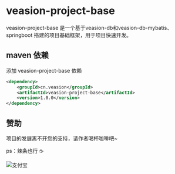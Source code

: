 # veasion-project-base

veasion-project-base 是一个基于veasion-db和veasion-db-mybatis、springboot 搭建的项目基础框架，用于项目快速开发。



## maven 依赖
添加 veasion-project-base 依赖
```xml
<dependency>
    <groupId>cn.veasion</groupId>
    <artifactId>veasion-project-base</artifactId>
    <version>1.0.0</version>
</dependency>
```


## 赞助

项目的发展离不开您的支持，请作者喝杯咖啡吧~

ps：辣条也行 ☕

![支付宝](https://veasion.oss-cn-shanghai.aliyuncs.com/alipay.png?x-oss-process=image/resize,m_lfit,h_360,w_360)

